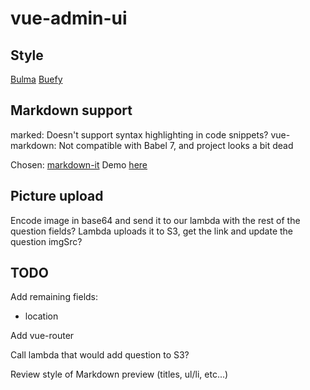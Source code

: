 # vue-admin-ui

## Style

[Bulma](https://bulma.io/documentation/)
[Buefy](https://buefy.github.io/#/documentation/)

## Markdown support

marked: Doesn't support syntax highlighting in code snippets?
vue-markdown: Not compatible with Babel 7, and project looks a bit dead

Chosen: [markdown-it](https://github.com/markdown-it/markdown-it)
Demo [here](https://markdown-it.github.io/)

## Picture upload

Encode image in base64 and send it to our lambda with the rest
of the question fields?
Lambda uploads it to S3, get the link and update the question
imgSrc?

## TODO

Add remaining fields:
 - location

Add vue-router

Call lambda that would add question to S3?

Review style of Markdown preview (titles, ul/li, etc...)
